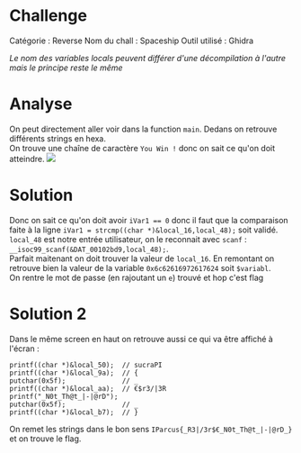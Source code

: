 # Challenge
Catégorie : Reverse
Nom du chall : Spaceship
Outil utilisé : Ghidra

*Le nom des variables locals peuvent différer d'une décompilation à l'autre mais le principe reste le même*

# Analyse
On peut directement aller voir dans la function `main`. Dedans on retrouve différents strings en hexa.<br/>
On trouve une chaîne de caractère `You Win !` donc on sait ce qu'on doit atteindre.
![](/images/spaceship1.png)

# Solution
Donc on sait ce qu'on doit avoir `iVar1 == 0` donc il faut que la comparaison faite à la ligne `iVar1 = strcmp((char *)&local_16,local_48);` soit validé.<br/>
`local_48` est notre entrée utilisateur, on le reconnait avec `scanf` : `__isoc99_scanf(&DAT_00102bd9,local_48);`.<br/>
Parfait maitenant on doit trouver la valeur de `local_16`. En remontant on retrouve bien la valeur de la variable `0x6c62616972617624` soit `$variabl`.<br/>
On rentre le mot de passe (en rajoutant un `e`) trouvé et hop c'est flag

# Solution 2
Dans le même screen en haut on retrouve aussi ce qui va être affiché à l'écran :<br/>
```
printf((char *)&local_50);  // sucraPI
printf((char *)&local_9a);  // {
putchar(0x5f);              // _
printf((char *)&local_aa);  // €$r3/|3R
printf("_N0t_Th@t_|-|@rD");
putchar(0x5f);              // _
printf((char *)&local_b7);  // }
```

On remet les strings dans le bon sens `IParcus{_R3|/3r$€_N0t_Th@t_|-|@rD_}` et on trouve le flag.
